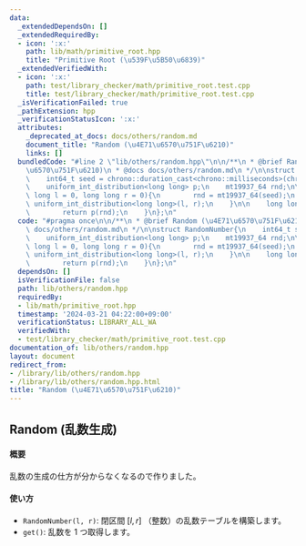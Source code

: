 ```yaml
---
data:
  _extendedDependsOn: []
  _extendedRequiredBy:
  - icon: ':x:'
    path: lib/math/primitive_root.hpp
    title: "Primitive Root (\u539F\u5B50\u6839)"
  _extendedVerifiedWith:
  - icon: ':x:'
    path: test/library_checker/math/primitive_root.test.cpp
    title: test/library_checker/math/primitive_root.test.cpp
  _isVerificationFailed: true
  _pathExtension: hpp
  _verificationStatusIcon: ':x:'
  attributes:
    _deprecated_at_docs: docs/others/random.md
    document_title: "Random (\u4E71\u6570\u751F\u6210)"
    links: []
  bundledCode: "#line 2 \"lib/others/random.hpp\"\n\n/**\n * @brief Random (\u4E71\
    \u6570\u751F\u6210)\n * @docs docs/others/random.md\n */\n\nstruct RandomNumber{\n\
    \    int64_t seed = chrono::duration_cast<chrono::milliseconds>(chrono::system_clock::now().time_since_epoch()).count();\n\
    \    uniform_int_distribution<long long> p;\n    mt19937_64 rnd;\n\n    RandomNumber(long\
    \ long l = 0, long long r = 0){\n        rnd = mt19937_64(seed);\n        p =\
    \ uniform_int_distribution<long long>(l, r);\n    }\n\n    long long get(){\n\
    \        return p(rnd);\n    }\n};\n"
  code: "#pragma once\n\n/**\n * @brief Random (\u4E71\u6570\u751F\u6210)\n * @docs\
    \ docs/others/random.md\n */\n\nstruct RandomNumber{\n    int64_t seed = chrono::duration_cast<chrono::milliseconds>(chrono::system_clock::now().time_since_epoch()).count();\n\
    \    uniform_int_distribution<long long> p;\n    mt19937_64 rnd;\n\n    RandomNumber(long\
    \ long l = 0, long long r = 0){\n        rnd = mt19937_64(seed);\n        p =\
    \ uniform_int_distribution<long long>(l, r);\n    }\n\n    long long get(){\n\
    \        return p(rnd);\n    }\n};\n"
  dependsOn: []
  isVerificationFile: false
  path: lib/others/random.hpp
  requiredBy:
  - lib/math/primitive_root.hpp
  timestamp: '2024-03-21 04:22:00+09:00'
  verificationStatus: LIBRARY_ALL_WA
  verifiedWith:
  - test/library_checker/math/primitive_root.test.cpp
documentation_of: lib/others/random.hpp
layout: document
redirect_from:
- /library/lib/others/random.hpp
- /library/lib/others/random.hpp.html
title: "Random (\u4E71\u6570\u751F\u6210)"
---
```

## Random (乱数生成)

#### 概要

乱数の生成の仕方が分からなくなるので作りました。

#### 使い方

- `RandomNumber(l, r)`: 閉区間 $[l, r]$ （整数）の乱数テーブルを構築します。
- `get()`: 乱数を $1$ つ取得します。